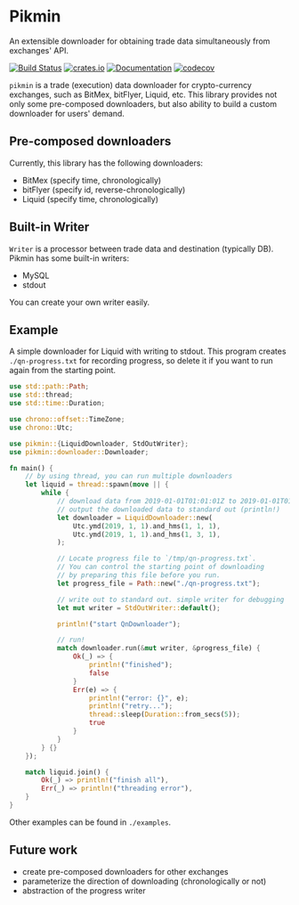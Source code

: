 # Pikmin

An extensible downloader for obtaining trade data simultaneously from exchanges' API.

[![Build Status](https://travis-ci.org/esplo/pikmin.svg?branch=master)](https://travis-ci.org/esplo/pikmin)
[![crates.io](https://img.shields.io/crates/v/pikmin.svg?style=flat)](https://crates.io/crates/pikmin)
[![Documentation](https://docs.rs/pikmin/badge.svg)](
https://docs.rs/pikmin)
[![codecov](https://codecov.io/gh/esplo/pikmin/branch/master/graph/badge.svg)](https://codecov.io/gh/esplo/pikmin)

`pikmin` is a trade (execution) data downloader for crypto-currency exchanges,
such as BitMex, bitFlyer, Liquid, etc. This library provides not only some pre-composed
downloaders, but also ability to build a custom downloader for users' demand.

## Pre-composed downloaders

Currently, this library has the following downloaders:

* BitMex (specify time, chronologically)
* bitFlyer (specify id, reverse-chronologically)
* Liquid (specify time, chronologically)

## Built-in Writer

`Writer` is a processor between trade data and destination (typically DB).
Pikmin has some built-in writers:

* MySQL
* stdout

You can create your own writer easily.

## Example

A simple downloader for Liquid with writing to stdout.
This program creates `./qn-progress.txt` for recording progress,
so delete it if you want to run again from the starting point.

```rust
use std::path::Path;
use std::thread;
use std::time::Duration;

use chrono::offset::TimeZone;
use chrono::Utc;

use pikmin::{LiquidDownloader, StdOutWriter};
use pikmin::downloader::Downloader;

fn main() {
    // by using thread, you can run multiple downloaders
    let liquid = thread::spawn(move || {
        while {
            // download data from 2019-01-01T01:01:01Z to 2019-01-01T01:03:01Z
            // output the downloaded data to standard out (println!)
            let downloader = LiquidDownloader::new(
                Utc.ymd(2019, 1, 1).and_hms(1, 1, 1),
                Utc.ymd(2019, 1, 1).and_hms(1, 3, 1),
            );

            // Locate progress file to `/tmp/qn-progress.txt`.
            // You can control the starting point of downloading
            // by preparing this file before you run.
            let progress_file = Path::new("./qn-progress.txt");

            // write out to standard out. simple writer for debugging
            let mut writer = StdOutWriter::default();

            println!("start QnDownloader");

            // run!
            match downloader.run(&mut writer, &progress_file) {
                Ok(_) => {
                    println!("finished");
                    false
                }
                Err(e) => {
                    println!("error: {}", e);
                    println!("retry...");
                    thread::sleep(Duration::from_secs(5));
                    true
                }
            }
        } {}
    });

    match liquid.join() {
        Ok(_) => println!("finish all"),
        Err(_) => println!("threading error"),
    }
}
```

Other examples can be found in `./examples`.

## Future work

- create pre-composed downloaders for other exchanges
- parameterize the direction of downloading (chronologically or not)
- abstraction of the progress writer
